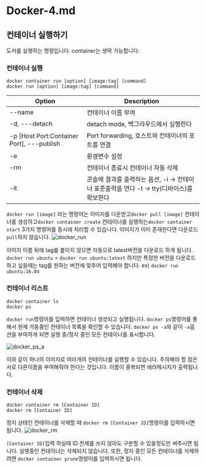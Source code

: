 # Docker-4.md

## 컨테이너 실행하기  

도커를 실행하는 명령입니다. container는 생략 가능합니다.

### 컨테이너 실행
`docker container run [option] [image:tag] [command]`<br/>
`docker run [option] [image:tag] [command]`

| Option  | Description |
| ------- | -------- |
| --name | 컨테이너 이름 부여 |
| -d, ---detach | detach mode, 백그라우드에서 실행한다|
| -p [Host Port:Container Port], ---publish | Port forwarding, 호스트와 컨테이너의 포트를 연결 |
| -e | 환경변수 설정 |
| -rm | 컨테이너 종료시 컨테이너 자동 삭제 |
| -it | 콘솔에 결과를 출력하는 옵션, -i -> 컨테이너 표준출력을 연다 -t -> tty(디바이스)를 확보한다 |


`docker run [image]` 라는 명령어는 이미지를 다운받고`docker pull [image]` 컨테이너를 생성하고`docker container create` 컨테이너를 실행하는`docker container start` 3가지 명령어를 동시에 처리할 수 있습니다. 이미지가 이미 존재한다면 다운로드`pull`하지 않습니다. 
![docker_run](https://user-images.githubusercontent.com/76420201/104117172-9795a800-5362-11eb-907a-9e471f31c88b.GIF)

이미지 이름 뒤에 tag를 붙이지 않으면 자동으로 latest버전을 다운로드 하게 됩니다.
`docker run ubuntu` = `docker run ubuntu:latest` 하지만 특정한 버전을 다운로드 하고 싶을때는 tag를 원하는 버전에 맞추어 입력해야 합니다. ex) `docker run ubuntu:16.04`


### 컨테이너 리스트

`docker container ls`<br/>
`docker ps`

`docker run`명령어를 입력하면 컨테이너 생성되고 실행됩니다. `docker ps`명령어를 통해서 현재 가동중인 컨테이너 목록을 확인할 수 있습니다. `docker ps -a`와 같이 `-a`옵션을 부여하게 되면 실행 중/정지 중인 모든 컨테이너를 표시합니다.

![docker_ps_a](https://user-images.githubusercontent.com/76420201/104118439-86519900-536c-11eb-8412-40aaa86f368c.GIF)

이와 같이 하나의 이미지로 여러개의 컨테이너를 실행할 수 있습니다. 주의해야 할 점은 서로 다른이름을 부여해줘야 한다는 것입니다. 이름이 중복되면 에러메시지가 출력됩니다.

### 컨테이너 삭제 
`docker container rm [Container ID]`<br/>
`docker rm [Container ID]`

정지 상태인 컨테이너를 삭제할 때 `docker rm [Container ID]`명령어를 입력하시면 됩니다. 
![docker_rm](https://user-images.githubusercontent.com/76420201/104118742-7d61c700-536e-11eb-822b-e792c83eb55b.GIF)

`[Container ID]`입력 하실때  ID 전체를 쓰지 않아도 구분할 수 있을정도만 써주시면 됩니다. 실행중인 컨테이너는 삭제되지 않습니다. 또한, 정지 중인 모든 컨테이너를 삭제하려면 `docker container prune`명령어를 입력하시면 됩니다.

